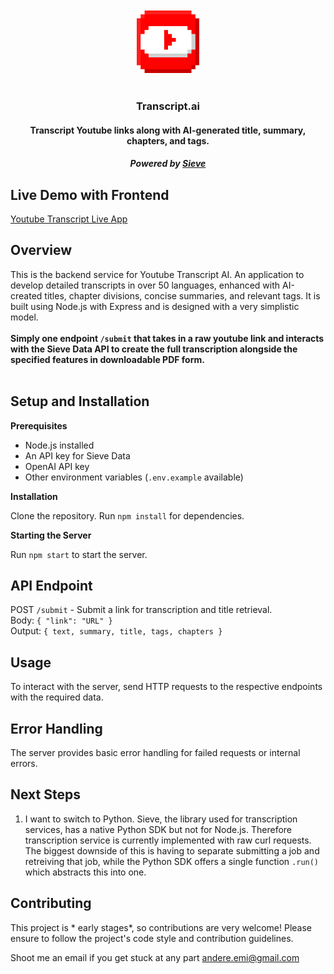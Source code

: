 
<div align="center">
  <br />
  <br />
  <img src="./public/yb.png" height="100" width="100">
  <br />
  <br />
  <h3>Transcript.ai</h3>
  <h4>Transcript Youtube links along with AI-generated title, summary, chapters, and tags.</h4>
  <h5>Powered by <a href="https://www.sievedata.com/">Sieve</a>
</div>

## Live Demo with Frontend
[Youtube Transcript Live App](https://transcript-fe.vercel.app/) 

## Overview
This is the backend service for Youtube Transcript AI. An application to develop detailed
transcripts in over 50 languages, enhanced with AI-created titles, chapter divisions,
concise summaries, and relevant tags. It is built using Node.js with Express and is designed
with a very simplistic model. <br /> <br /> **Simply one endpoint `/submit` that takes in a raw youtube link and interacts with the Sieve Data
API to create the full transcription alongside the specified features in downloadable PDF form.**
<br /> 
<br />

## Setup and Installation

**Prerequisites**

* Node.js installed <br />
* An API key for Sieve Data <br />
* OpenAI API key<br />
* Other environment variables (`.env.example` available)

**Installation**

Clone the repository.
Run `npm install` for dependencies.

**Starting the Server**

Run `npm start` to start the server.


## API Endpoint
POST `/submit` - Submit a link for transcription and title retrieval. <br />
Body: `{ "link": "URL" }` <br /> 
Output: `{ text, summary, title, tags, chapters }`

## Usage

To interact with the server, send HTTP requests to the respective endpoints with the required data.

## Error Handling

The server provides basic error handling for failed requests or internal errors.

## Next Steps 
1. I want to switch to Python. Sieve, the library used for transcription services, has a native Python SDK but not for Node.js. 
Therefore transcription service is currently implemented with raw curl requests. The biggest downside of this is having to separate 
submitting a job and retreiving that job, while the Python SDK offers a single function `.run()` which abstracts this into one. 

## Contributing

This project is * early stages*, so contributions are very welcome! Please ensure to follow the project's code style and contribution guidelines.

Shoot me an email if you get stuck at any part andere.emi@gmail.com

